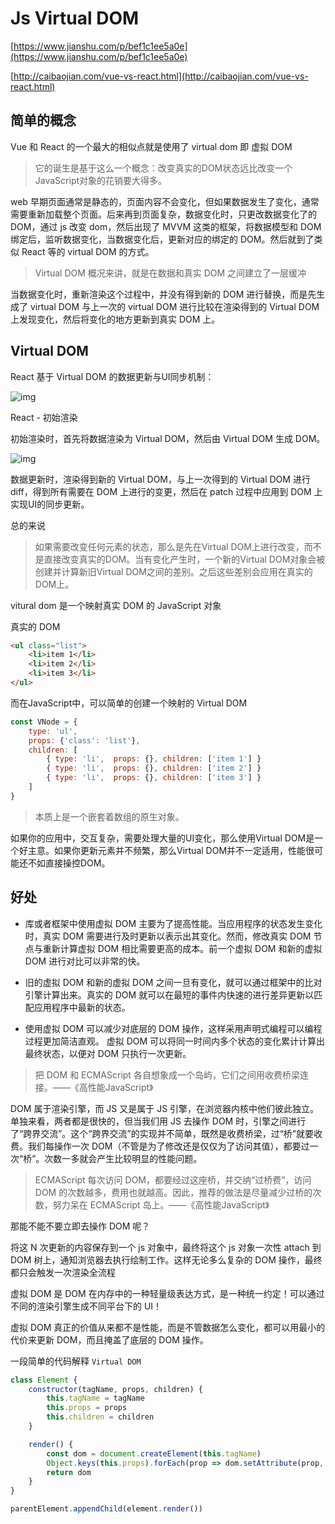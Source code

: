 # Js Virtual DOM

[https://www.jianshu.com/p/bef1c1ee5a0e](https://www.jianshu.com/p/bef1c1ee5a0e)

[http://caibaojian.com/vue-vs-react.html](http://caibaojian.com/vue-vs-react.html)

## 简单的概念

Vue 和 React 的一个最大的相似点就是使用了 virtual dom 即 虚拟 DOM

> 它的诞生是基于这么一个概念：改变真实的DOM状态远比改变一个JavaScript对象的花销要大得多。

web 早期页面通常是静态的，页面内容不会变化，但如果数据发生了变化，通常需要重新加载整个页面。后来再到页面复杂，数据变化时，只更改数据变化了的 DOM，通过 js 改变 dom，然后出现了 MVVM 这类的框架，将数据模型和 DOM 绑定后，监听数据变化，当数据变化后，更新对应的绑定的 DOM。然后就到了类似 React 等的 virtual DOM 的方式。

> Virtual DOM 概况来讲，就是在数据和真实 DOM 之间建立了一层缓冲

当数据变化时，重新渲染这个过程中，并没有得到新的 DOM 进行替换，而是先生成了 virtual DOM 与上一次的 virtual DOM 进行比较在渲染得到的 Virtual DOM 上发现变化，然后将变化的地方更新到真实 DOM 上。

## Virtual DOM

React 基于 Virtual DOM 的数据更新与UI同步机制：

![img](https://upload-images.jianshu.io/upload_images/37341-f3b6642818c8c17f.png?imageMogr2/auto-orient/strip%7CimageView2/2/w/536)

React - 初始渲染

初始渲染时，首先将数据渲染为 Virtual DOM，然后由 Virtual DOM 生成 DOM。

![img](https://upload-images.jianshu.io/upload_images/37341-f3172ab2917534d7.png?imageMogr2/auto-orient/strip%7CimageView2/2/w/531)

数据更新时，渲染得到新的 Virtual DOM，与上一次得到的 Virtual DOM 进行 diff，得到所有需要在 DOM 上进行的变更，然后在 patch 过程中应用到 DOM 上实现UI的同步更新。

总的来说

> 如果需要改变任何元素的状态，那么是先在Virtual DOM上进行改变，而不是直接改变真实的DOM。当有变化产生时，一个新的Virtual DOM对象会被创建并计算新旧Virtual DOM之间的差别。之后这些差别会应用在真实的DOM上。

vitural dom 是一个映射真实 DOM 的 JavaScript 对象

真实的 DOM

```html
<ul class="list">
    <li>item 1</li>
    <li>item 2</li>
    <li>item 3</li>
</ul>
```

而在JavaScript中，可以简单的创建一个映射的 Virtual DOM

```js
const VNode = {
    type: 'ul',
    props: {'class': 'list'},
    children: [
        { type: 'li',  props: {}, children: ['item 1'] }
        { type: 'li',  props: {}, children: ['item 2'] }
        { type: 'li',  props: {}, children: ['item 3'] }
    ]
}
```

> 本质上是一个嵌套着数组的原生对象。

如果你的应用中，交互复杂，需要处理大量的UI变化，那么使用Virtual DOM是一个好主意。如果你更新元素并不频繁，那么Virtual DOM并不一定适用，性能很可能还不如直接操控DOM。

## 好处

- 库或者框架中使用虚拟 DOM 主要为了提高性能。当应用程序的状态发生变化时，真实 DOM 需要进行及时更新以表示出其变化。然而，修改真实 DOM 节点与重新计算虚拟 DOM 相比需要更高的成本。前一个虚拟 DOM 和新的虚拟 DOM 进行对比可以非常的快。

- 旧的虚拟 DOM 和新的虚拟 DOM 之间一旦有变化，就可以通过框架中的比对引擎计算出来。真实的 DOM 就可以在最短的事件内快速的进行差异更新以匹配应用程序中最新的状态。

- 使用虚拟 DOM 可以减少对底层的 DOM 操作，这样采用声明式编程可以编程过程更加简洁直观。
虚拟 DOM 可以将同一时间内多个状态的变化累计计算出最终状态，以便对 DOM 只执行一次更新。

> 把 DOM 和 ECMAScript 各自想象成一个岛屿，它们之间用收费桥梁连接。——《高性能JavaScript》

DOM 属于渲染引擎，而 JS 又是属于 JS 引擎，在浏览器内核中他们彼此独立。单独来看，两者都是很快的，但当我们用 JS 去操作 DOM 时，引擎之间进行了“跨界交流”。这个“跨界交流”的实现并不简单，既然是收费桥梁，过“桥”就要收费。我们每操作一次 DOM（不管是为了修改还是仅仅为了访问其值），都要过一次“桥”。次数一多就会产生比较明显的性能问题。

> ECMAScript 每次访问 DOM，都要经过这座桥，并交纳“过桥费”，访问 DOM 的次数越多，费用也就越高。因此，推荐的做法是尽量减少过桥的次数，努力呆在 ECMAScript 岛上。——《高性能JavaScript》

那能不能不要立即去操作 DOM 呢？

将这 N 次更新的内容保存到一个 js 对象中，最终将这个 js 对象一次性 attach 到 DOM 树上，通知浏览器去执行绘制工作。这样无论多么复杂的 DOM 操作，最终都只会触发一次渲染全流程

虚拟 DOM 是 DOM 在内存中的一种轻量级表达方式，是一种统一约定！可以通过不同的渲染引擎生成不同平台下的 UI！

虚拟 DOM 真正的价值从来都不是性能，而是不管数据怎么变化，都可以用最小的代价来更新 DOM，而且掩盖了底层的 DOM 操作。

一段简单的代码解释 `Virtual DOM`

```javascript
class Element {
    constructor(tagName, props, children) {
        this.tagName = tagName
        this.props = props
        this.children = children
    }

    render() {
        const dom = document.createElement(this.tagName)
        Object.keys(this.props).forEach(prop => dom.setAttribute(prop, this.props[prop]))
        return dom
    }
}

parentElement.appendChild(element.render())
```
